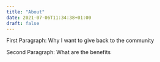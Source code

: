 ```yaml
---
title: "About"
date: 2021-07-06T11:34:38+01:00
draft: false
---
```


First Paragraph: Why I want to give back to the community

Second Paragraph: What are the benefits 